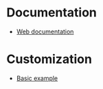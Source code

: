 # Documentation
- [Web documentation](https://proofgeneral.github.io/doc/)

# Customization
- [Basic example](https://systemcrafters.net/emacs-from-scratch/basics-of-emacs-configuration/)